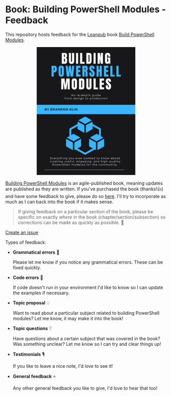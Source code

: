 # Book: Building PowerShell Modules - Feedback

This repository hosts feedback for the [Leanpub](https://leanpub.com/) book [Build PowerShell Modules](https://leanpub.com/building-powershell-modules).

<p align="center">
    <a href="https://leanpub.com/building-powershell-modules" target="_blank" title="Building PowerShell Modules">
        <img src="https://github.com/devblackops/building-powershell-modules-feedback/raw/master/media/title_page.png" alt="ChatOps the Easy Way" height="400px">
    </a>
</p>

[Building PowerShell Modules](https://leanpub.com/building-powershell-modules) is an agile-published book, meaning updates are published as they are written. If you've purchased the book (thanks!👍) and have some feedback to give, please do so [here](https://github.com/devblackops/building-powershell-modules-feedback/issues/new/choose). I'll try to incorporate as much as I can back into the book if it makes sense.

> If giving feedback on a particular section of the book, please be specific on exactly *where* in the book (chapter/section/subsection) so corrections can be made as quickly as possible. 🙏

[Create an issue](https://github.com/devblackops/building-powershell-modules-feedback/issues/new/choose)

Types of feedback:

- **Grammatical errors** 📑

  Please let me know if you notice any grammatical errors. These can be fixed quickly.

- **Code errors** 🐛

  If code doesn't run in your environment I'd like to know so I can update the examples if necessary.

- **Topic proposal** 💡

  Want to read about a particular subject related to building PowerShell modules? Let me know, it may make it into the book!

- **Topic questions** ❔

  Have questions about a certain subject that was covered in the book? Was something unclear? Let me know so I can try and clear things up!

- **Testimonials** 🎙

  If you like to leave a nice note, I'd love to see it!

- **General feedback** ⭐

  Any other general feedback you like to give, I'd love to hear that too!
